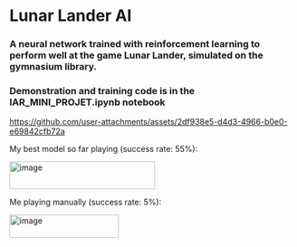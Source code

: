 # Lunar Lander AI
### A neural network trained with reinforcement learning to perform well at the game Lunar Lander, simulated on the gymnasium library.
### Demonstration and training code is in the IAR_MINI_PROJET.ipynb notebook 


https://github.com/user-attachments/assets/2df938e5-d4d3-4966-b0e0-e69842cfb72a

My best model so far playing (success rate: 55%):

<img width="257" height="49" alt="image" src="https://github.com/user-attachments/assets/806cac21-8fb1-49cb-ae17-2c059377f99b" />


Me playing manually (success rate: 5%):

<img width="193" height="41" alt="image" src="https://github.com/user-attachments/assets/e7a099c2-bba9-4391-bc9a-d8d8c7d24966" />
